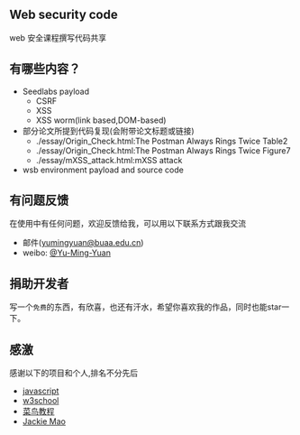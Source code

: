 ## Web security code
web 安全课程撰写代码共享

## 有哪些内容？

* Seedlabs payload
    *  CSRF
    *  XSS
    *  XSS worm(link based,DOM-based)
* 部分论文所提到代码复现(会附带论文标题或链接)
   * ./essay/Origin_Check.html:The Postman Always Rings Twice Table2
   * ./essay/Origin_Check.html:The Postman Always Rings Twice Figure7
   * ./essay/mXSS_attack.html:mXSS attack
* wsb environment payload and source code

## 有问题反馈

在使用中有任何问题，欢迎反馈给我，可以用以下联系方式跟我交流

* 邮件(yumingyuan@buaa.edu.cn)
* weibo: [@Yu-Ming-Yuan](http://weibo.com/yubeiyuan)

## 捐助开发者

写一个`免费`的东西，有欣喜，也还有汗水，希望你喜欢我的作品，同时也能star一下。

## 感激

感谢以下的项目和个人,排名不分先后

* [javascript](http://www.javascript.com) 
* [w3school](http://www.w3school.com.cn/)
* [菜鸟教程](http://www.runoob.com/)
* [Jackie Mao](http://cst.buaa.edu.cn/info/1207/2666.htm)

